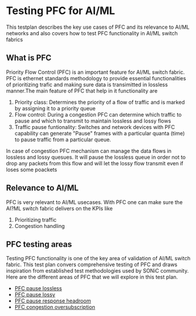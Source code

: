 # Testing PFC for AI/ML
This testplan describes the key use cases of PFC and its relevance to AI/ML networks and also covers how to test PFC functionality in AI/ML switch fabrics
## What is PFC
Priority Flow Control (PFC) is an important feature for AI/ML switch fabric. PFC is ethernet standards methodology to provide essential functionalities of prioritizing trafic and making sure data is transimitted in lossless manner.The main feature of PFC that help in it functionality are 
1. Priority class: Determines the priority of a flow of traffic and is marked by assigning it to a priority queue
2. Flow control: During a congestion PFC can determine which traffic to pause and which to transmit to maintain lossless and lossy flows
3. Traffic pause funtionality: Switches and network devices with PFC capability can generate "Pause" frames with a particular quanta (time) to pause traffic from a particular queue. 
   
In case of congestion PFC mechanism can manage the data flows in lossless and lossy quesues. It will pause the lossless queue in order not to drop any packets from this flow and will let the lossy flow transmit even if loses some poackets

## Relevance to AI/ML
PFC is very relevant to AI/ML usecases. With PFC one can make sure the AI?ML switch fabric delivers on the KPIs like
1. Prioritizing traffic
2. Congestion handling

## PFC testing areas
Testing PFC functionality is one of the key area of validation of AI/ML switch fabric. This test plan convers comprehensive testing of PFC and draws inspiration from established test methodologies used by SONiC community. Here are the different areas of PFC that we will explore in this test plan.
* [PFC pause lossless](PFC-pause-lossless.md)
* [PFC pause lossy](PFC-pause-lossy.md)
* [PFC pause response headroom](PFC-pause-response-time.md)
* [PFC congestion oversubscription](PFC-congestion-oversubscription.md)